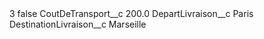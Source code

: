 <?xml version="1.0" encoding="UTF-8"?>
<CustomMetadata xmlns="http://soap.sforce.com/2006/04/metadata" xmlns:xsi="http://www.w3.org/2001/XMLSchema-instance" xmlns:xsd="http://www.w3.org/2001/XMLSchema">
    <label>3</label>
    <protected>false</protected>
    <values>
        <field>CoutDeTransport__c</field>
        <value xsi:type="xsd:double">200.0</value>
    </values>
    <values>
        <field>DepartLivraison__c</field>
        <value xsi:type="xsd:string">Paris</value>
    </values>
    <values>
        <field>DestinationLivraison__c</field>
        <value xsi:type="xsd:string">Marseille</value>
    </values>
</CustomMetadata>

